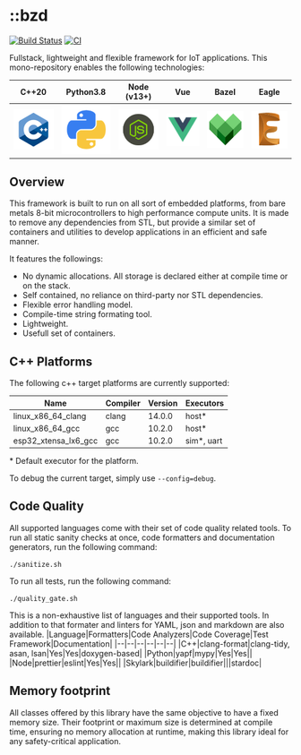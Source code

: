 # ::bzd

[![Build Status](https://travis-ci.com/blaizard/cpp-async.svg?branch=master)](https://travis-ci.com/blaizard/cpp-async)
[![CI](https://github.com/blaizard/cpp-async/workflows/CI/badge.svg)](https://github.com/blaizard/cpp-async/actions)

Fullstack, lightweight and flexible framework for IoT applications.
This mono-repository enables the following technologies:

|             C++20              |             Python3.8             |           Node (v13+)           |              Vue               |              Bazel               |              Eagle               |
| :----------------------------: | :-------------------------------: | :-----------------------------: | :----------------------------: | :------------------------------: | :------------------------------: |
| ![](./docs/assets/png/cpp.png) | ![](./docs/assets/png/python.png) | ![](./docs/assets/png/node.png) | ![](./docs/assets/png/vue.png) | ![](./docs/assets/png/bazel.png) | ![](./docs/assets/png/eagle.png) |

## Overview

This framework is built to run on all sort of embedded platforms, from bare metals 8-bit microcontrollers to high performance compute units.
It is made to remove any dependencies from STL, but provide a similar set of containers and utilities to develop applications in an
efficient and safe manner.

It features the followings:

- No dynamic allocations. All storage is declared either at compile time or on the stack.
- Self contained, no reliance on third-party nor STL dependencies.
- Flexible error handling model.
- Compile-time string formating tool.
- Lightweight.
- Usefull set of containers.

## C++ Platforms

The following c++ target platforms are currently supported:

| Name                 | Compiler | Version | Executors   |
| -------------------- | -------- | ------- | ----------- |
| linux_x86_64_clang   | clang    | 14.0.0  | host\*      |
| linux_x86_64_gcc     | gcc      | 10.2.0  | host\*      |
| esp32_xtensa_lx6_gcc | gcc      | 10.2.0  | sim\*, uart |

\* Default executor for the platform.

To debug the current target, simply use `--config=debug`.

## Code Quality

All supported languages come with their set of code quality related tools.
To run all static sanity checks at once, code formatters and documentation generators, run the following command:

```
./sanitize.sh
```

To run all tests, run the following command:

```
./quality_gate.sh
```

This is a non-exhaustive list of languages and their supported tools. In addition to that
formater and linters for YAML, json and markdown are also available.
|Language|Formatters|Code Analyzers|Code Coverage|Test Framework|Documentation|
|--|--|--|--|--|--|
|C++|clang-format|clang-tidy, asan, lsan|Yes|Yes|doxygen-based|
|Python|yapf|mypy|Yes|Yes||
|Node|prettier|eslint|Yes|Yes||
|Skylark|buildifier|buildifier|||stardoc|

## Memory footprint

All classes offered by this library have the same objective to have a fixed memory size. Their footprint or maximum size
is determined at compile time, ensuring no memory allocation at runtime, making this library ideal for any safety-critical application.
